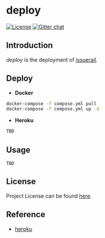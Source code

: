 # deploy

[![License](https://img.shields.io/github/license/issuerail/deploy.svg)](https://github.com/issuerail/deploy/blob/main/LICENSE)
[![Gitter chat](https://badges.gitter.im/craftslab/issuerail.png)](https://gitter.im/craftslab/issuerail)



## Introduction

*deploy* is the deployment of [issuerail](https://github.com/issuerail).



## Deploy

- **Docker**

```bash
docker-compose -f compose.yml pull
docker-compose -f compose.yml up -d
```



- **Heroku**

```bash
TBD
```



## Usage

```
TBD
```



## License

Project License can be found [here](LICENSE).



## Reference

- [heroku](https://www.heroku.com/)
